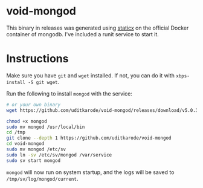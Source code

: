 # void-mongod
This binary in releases was generated using [staticx](https://github.com/JonathonReinhart/staticx) on the official Docker container of mongodb.
I've included a runit service to start it.

# Instructions
Make sure you have `git` and `wget` installed.
If not, you can do it with `xbps-install -S git wget`.

Run the following to install `mongod` with the service:
  
```bash
# or your own binary
wget https://github.com/uditkarode/void-mongod/releases/download/v5.0.3/mongod

chmod +x mongod
sudo mv mongod /usr/local/bin
cd /tmp
git clone --depth 1 https://github.com/uditkarode/void-mongod
cd void-mongod
sudo mv mongod /etc/sv
sudo ln -sv /etc/sv/mongod /var/service
sudo sv start mongod
```

`mongod` will now run on system startup, and the logs will be saved to `/tmp/sv/log/mongod/current`.

